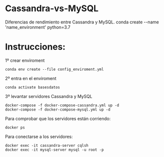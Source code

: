 # Cassandra-vs-MySQL
Diferencias de rendimiento entre Cassandra y MySQL.
conda create --name 'name_environment' python=3.7

# Instrucciones:

1º crear enviroment   

`conda env create --file config_enviroment.yml`

2º entra en el enviroment   

`conda activate basesdatos`

3º levantar servidores Cassandra y MySQL

`docker-compose -f docker-compose-cassandra.yml up -d`   
`docker-compose -f docker-compose-mysql.yml up -d`

Para comprobar que los servidores están corriendo:  

`docker ps`

Para conectarse a los servidores:

`docker exec -it cassandra-server cqlsh`     
`docker exec -it mysql-server mysql -u root -p`

